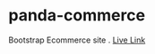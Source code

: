 # panda-commerce
Bootstrap Ecommerce site .
[Live Link](https://shakil2chowdhury.github.io/panda-commerce/)
